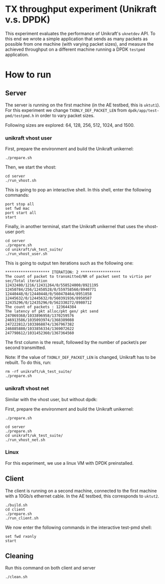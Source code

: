 # TX throughput experiment (Unikraft v.s. DPDK)

This experiment evaluates the performance of Unikraft's `uknetdev` API.  To
this end we wrote a simple application that sends as many packets as
possible from one machine (with varying packet sizes), and measure the
achieved throughput on a different machine running a DPDK `testpmd`
application.

# How to run

## Server

The server is running on the first machine (in the AE testbed, this is
`uktut1`). For this experiment we change `TXONLY_DEF_PACKET_LEN` from
`dpdk/app/test-pmd/testpmd.h` in order to vary packet sizes.

Following sizes are explored: 64, 128, 256, 512, 1024, and 1500.

### unikraft vhost user

First, prepare the environment and build the Unikraft unikernel:
```
./prepare.sh
```

Then, we start the vhost:
```
cd server
./run_vhost.sh
```

This is going to pop an interactive shell. In this shell, enter the following
commands:
```
port stop all
set fwd mac
port start all
start
```

Finally, in another terminal, start the Unikraft unikernel that uses the
vhost-user port:
```
cd server
./prepare.sh
cd unikraft/uk_test_suite/
./run_vhost_user.sh
```

This is going to output ten iterations such as the following one:
```
******************** ITERATION: 2 ******************
The count of packet to transmitted/NR of packet sent to virtio per sec/Total iteration
12432480/1216/12431264/0/558524000/8921195
12450784/256/12450528/0/559758560/8940771
12440448/0/12440448/0/560478464/8951858
12445632/0/12445632/0/560391936/8950587
12435296/0/12435296/0/562330272/8980712
The count of packets : 123644384
The latency of pkt alloc/pkt gen/ pkt send
247069368/1033896958/1370259576
246913586/1035093974/1368389088
247222812/1033868874/1367967382
246885880/1033856334/1369072622
247798612/1031452360/1367364560
```

The first column is the result, followed by the number of packet/s per second
transmitted.

Note: If the value of `TXONLY_DEF_PACKET_LEN` is changed, Unikraft has to be rebuilt.
To do this, run:
```
rm -rf unikraft/uk_test_suite/
./prepare.sh
```

### unikraft vhost net
Similar with the vhost user, but without dpdk:

First, prepare the environment and build the Unikraft unikernel:
```
./prepare.sh
```

```
cd server
./prepare.sh
cd unikraft/uk_test_suite/
./run_vhost_net.sh
```

### Linux

For this experiment, we use a linux VM with DPDK preinstalled.

## Client

The client is running on a second machine, connected to the first machine
with a 10Gb/s ethernet cable. In the AE testbed, this corresponds to
`uktut2`.

```
./build.sh
cd client
./prepare.sh
./run_client.sh
```

We now enter the following commands in the interactive test-pmd shell:

```
set fwd rxonly
start
```

## Cleaning

Run this command on both client and server

```
./clean.sh
```
